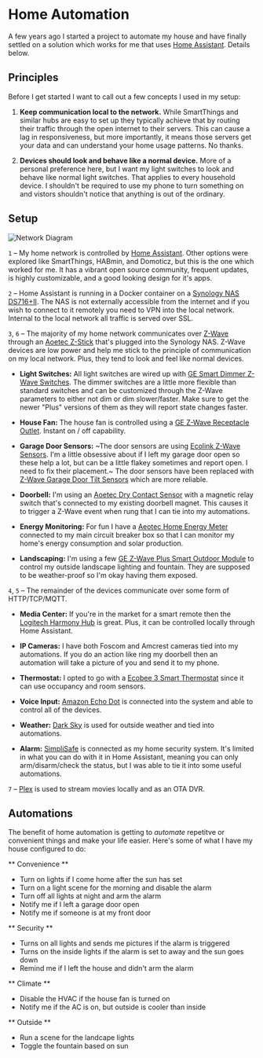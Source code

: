 # Home Automation

A few years ago I started a project to automate my house and have finally settled on a solution which works for me that uses [Home Assistant](https://home-assistant.io/). Details below.


## Principles 

Before I get started I want to call out a few concepts I used in my setup:

1. **Keep communication local to the network.** While SmartThings and similar hubs are easy to set up they typically achieve that by routing their traffic through the open internet to their servers. This can cause a lag in responsiveness, but more importantly, it means those servers get your data and can understand your home usage patterns. No thanks.

2. **Devices should look and behave like a normal device.** More of a personal preference here, but I want my light switches to look and behave like normal light switches. That applies to every household device. I shouldn't be required to use my phone to turn something on and vistors shouldn't notice that anything is out of the ordinary.


## Setup 

![Network Diagram](https://jeffharrell.github.io/home-assistant-config/HomeNetworkDiagram.svg)

`1` – My home network is controlled by [Home Assistant](https://home-assistant.io/). Other options were explored like SmartThings, HABmin, and Domoticz, but this is the one which worked for me. It has a vibrant open source community, frequent updates, is highly customizable, and a good looking design for it's apps.

`2` – Home Assistant is running in a Docker container on a [Synology NAS DS716+II](https://www.amazon.com/Synology-DS716-II-Storage-DiskStation/dp/B01EMPW5Z6/). The NAS is not externally accessible from the internet and if you wish to connect to it remotely you need to VPN into the local network. Internal to the local network all traffic is served over SSL.

`3`, `6` – The majority of my home network communicates over [Z-Wave](https://en.wikipedia.org/wiki/Z-Wave) through an [Aoetec Z-Stick](https://www.amazon.com/Aeotec-Aeon-Labs-ZW090-Stick/dp/B00X0AWA6E/) that's plugged into the Synology NAS. Z-Wave devices are low power and help me stick to the principle of communication on my local network. Plus, they tend to look and feel like normal devices.

- **Light Switches:** All light switches are wired up with [GE Smart Dimmer Z-Wave Switches](https://www.amazon.com/New-Model-Wireless-Lighting-Wall/dp/B01MUCZA1C/). The dimmer switches are a little more flexible than standard switches and can be customized through the Z-Wave parameters to either not dim or dim slower/faster. Make sure to get the newer "Plus" versions of them as they will report state changes faster. 

- **House Fan:** The house fan is controlled using a [GE Z-Wave Receptacle Outlet](https://www.amazon.com/gp/product/B0013V1SRY). Instant on / off capability.

- **Garage Door Sensors:** ~The door sensors are using [Ecolink Z-Wave Sensors](https://www.amazon.com/Ecolink-Intelligent-Technology-Operated-DWZWAVE2-ECO/dp/B00HPIYJWU/). I'm a little obsessive about if I left my garage door open so these help a lot, but can be a little flakey sometimes and report open. I need to fix their placement.~ The door sensors have been replaced with [Z-Wave Garage Door Tilt Sensors](https://www.amazon.com/gp/product/B01MRZB0NT/) which are more reliable.

- **Doorbell:** I'm using an [Aoetec Dry Contact Sensor](https://www.amazon.com/gp/product/B0155HSUUY/) with a magnetic relay switch that's connected to my existing doorbell magnet. This causes it to trigger a Z-Wave event when rung that I can tie into my automations.

- **Energy Monitoring:** For fun I have a [Aeotec Home Energy Meter](https://www.amazon.com/gp/product/B00XD8WZX6/) connected to my main circuit breaker box so that I can monitor my home's energy consumption and solar production.

- **Landscaping:** I'm using a few [GE Z-Wave Plus Smart Outdoor Module](https://www.amazon.com/gp/product/B06W9NWFM3/) to control my outside landscape lighting and fountain. They are supposed to be weather-proof so I'm okay having them exposed.


`4`, `5` – The remainder of the devices communicate over some form of HTTP/TCP/MQTT. 

- **Media Center:** If you're in the market for a smart remote then the [Logitech Harmony Hub](https://www.amazon.com/Logitech-Harmony-Companion-Control-Entertainment/dp/B00N3RFC4G/) is great. Plus, it can be controlled locally through Home Assistant.

- **IP Cameras:** I have both Foscom and Amcrest cameras tied into my automations. If you do an action like ring my doorbell then an automation will take a picture of you and send it to my phone.

- **Thermostat:** I opted to go with a [Ecobee 3 Smart Thermostat](https://www.amazon.com/Ecobee3-Thermostat-Sensor-Generation-Amazon/dp/B00ZIRV39M/) since it can use occupancy and room sensors.

- **Voice Input:** [Amazon Echo Dot](https://www.amazon.com/All-New-Echo-Dot-2nd-Generation/dp/B01DFKC2SO/) is connected into the system and able to control all of the devices.

- **Weather:** [Dark Sky](https://darksky.net/) is used for outside weather and tied into automations.

- **Alarm:** [SimpliSafe](https://simplisafe.com/) is connected as my home security system. It's limited in what you can do with it in Home Assistant, meaning you can only arm/disarm/check the status, but I was able to tie it into some useful automations.


`7` – [Plex](https://www.plex.tv/) is used to stream movies locally and as an OTA DVR. 


## Automations

The benefit of home automation is getting to *automate* repetitve or convenient things and make your life easier. Here's some of what I have my house configured to do:

** Convenience **
- Turn on lights if I come home after the sun has set
- Turn on a light scene for the morning and disable the alarm
- Turn off all lights at night and arm the alarm
- Notify me if I left a garage door open
- Notify me if someone is at my front door

** Security **
- Turns on all lights and sends me pictures if the alarm is triggered
- Turns on the inside lights if the alarm is set to away and the sun goes down
- Remind me if I left the house and didn't arm the alarm

** Climate **
- Disable the HVAC if the house fan is turned on
- Notify me if the AC is on, but outside is cooler than inside

** Outside **
- Run a scene for the landcape lights
- Toggle the fountain based on sun
 
